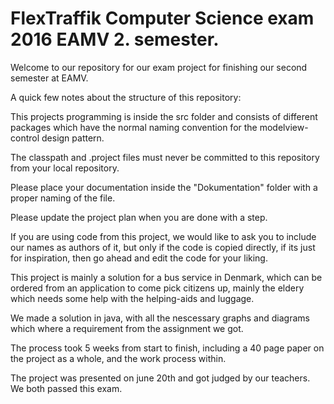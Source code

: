 # FlexTraffik Computer Science exam 2016 EAMV 2. semester.
Welcome to our repository for our exam project for finishing our second semester at EAMV.

A quick few notes about the structure of this repository:

This projects programming is inside the src folder and consists of different packages which have the normal naming convention for the 
modelview-control design pattern.

The classpath and .project files must never be committed to this repository from your local repository.

Please place your documentation inside the "Dokumentation" folder with a proper naming of the file.

Please update the project plan when you are done with a step.

If you are using code from this project, we would like to ask you to include our names as authors of it, but only if the code is copied 
directly, if its just for inspiration, then go ahead and edit the code for your liking.

This project is mainly a solution for a bus service in Denmark, which can be ordered from an application to come pick citizens up,
mainly the eldery which needs some help with the helping-aids and luggage.

We made a solution in java, with all the nescessary graphs and diagrams which where a requirement from the assignment we got.

The process took 5 weeks from start to finish, including a 40 page paper on the project as a whole, and the work process within.

The project was presented on june 20th and got judged by our teachers. We both passed this exam.
